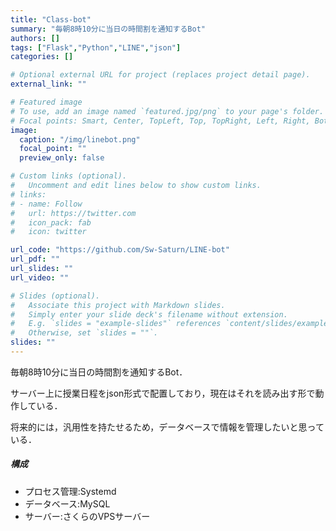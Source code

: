 ```yaml
---
title: "Class-bot"
summary: "毎朝8時10分に当日の時間割を通知するBot"
authors: []
tags: ["Flask","Python","LINE","json"]
categories: []

# Optional external URL for project (replaces project detail page).
external_link: ""

# Featured image
# To use, add an image named `featured.jpg/png` to your page's folder.
# Focal points: Smart, Center, TopLeft, Top, TopRight, Left, Right, BottomLeft, Bottom, BottomRight.
image:
  caption: "/img/linebot.png"
  focal_point: ""
  preview_only: false

# Custom links (optional).
#   Uncomment and edit lines below to show custom links.
# links:
# - name: Follow
#   url: https://twitter.com
#   icon_pack: fab
#   icon: twitter

url_code: "https://github.com/Sw-Saturn/LINE-bot"
url_pdf: ""
url_slides: ""
url_video: ""

# Slides (optional).
#   Associate this project with Markdown slides.
#   Simply enter your slide deck's filename without extension.
#   E.g. `slides = "example-slides"` references `content/slides/example-slides.md`.
#   Otherwise, set `slides = ""`.
slides: ""
---
```


毎朝8時10分に当日の時間割を通知するBot．

サーバー上に授業日程をjson形式で配置しており，現在はそれを読み出す形で動作している．

将来的には，汎用性を持たせるため，データベースで情報を管理したいと思っている．

##### 構成

- プロセス管理:Systemd
- データベース:MySQL
- サーバー:さくらのVPSサーバー

